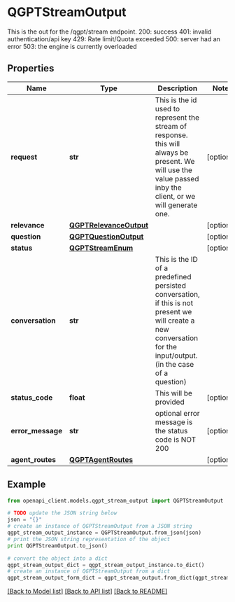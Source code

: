 # QGPTStreamOutput

This is the out for the /qgpt/stream endpoint.  200: success 401: invalid authentication/api key 429: Rate limit/Quota exceeded 500: server had an error 503: the engine is currently overloaded

## Properties
Name | Type | Description | Notes
------------ | ------------- | ------------- | -------------
**request** | **str** | This is the id used to represent the stream of response. this will always be present. We will use the value passed inby the client, or we will generate one. | [optional] 
**relevance** | [**QGPTRelevanceOutput**](QGPTRelevanceOutput.md) |  | [optional] 
**question** | [**QGPTQuestionOutput**](QGPTQuestionOutput.md) |  | [optional] 
**status** | [**QGPTStreamEnum**](QGPTStreamEnum.md) |  | [optional] 
**conversation** | **str** | This is the ID of a predefined persisted conversation, if this is not present we will create a new conversation for the input/output.(in the case of a question) | 
**status_code** | **float** | This will be provided | [optional] 
**error_message** | **str** | optional error message is the status code is NOT 200 | [optional] 
**agent_routes** | [**QGPTAgentRoutes**](QGPTAgentRoutes.md) |  | [optional] 

## Example

```python
from openapi_client.models.qgpt_stream_output import QGPTStreamOutput

# TODO update the JSON string below
json = "{}"
# create an instance of QGPTStreamOutput from a JSON string
qgpt_stream_output_instance = QGPTStreamOutput.from_json(json)
# print the JSON string representation of the object
print QGPTStreamOutput.to_json()

# convert the object into a dict
qgpt_stream_output_dict = qgpt_stream_output_instance.to_dict()
# create an instance of QGPTStreamOutput from a dict
qgpt_stream_output_form_dict = qgpt_stream_output.from_dict(qgpt_stream_output_dict)
```
[[Back to Model list]](../README.md#documentation-for-models) [[Back to API list]](../README.md#documentation-for-api-endpoints) [[Back to README]](../README.md)


